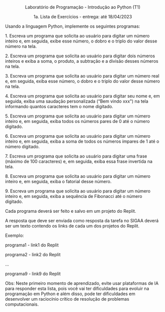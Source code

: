 <p align="center">Laboratório de Programação - Introdução ao Python (T1)</p>
<p align="center">1a. Lista de Exercícios - entrega: até 18/04/2023</p>
Usando a linguagem Python, implemente os seguintes programas:
<p>1. Escreva um programa que solicita ao usuário para digitar um número inteiro e, em 
seguida, exibe esse número, o dobro e o triplo do valor desse número na tela.</p>
<p>2. Escreva um programa que solicita ao usuário para digitar dois números inteiros e exiba 
a soma, o produto, a subtração e a divisão desses números na tela.</p>
<p>3. Escreva um programa que solicita ao usuário para digitar um número real e, em 
seguida, exiba esse número, o dobro e o triplo do valor desse número na tela.</p>
<p>4. Escreva um programa que solicita ao usuário para digitar seu nome e, em seguida, 
exiba uma saudação personalizada (“Bem vindo xxx") na tela informando quantos 
caracteres tem o nome digitado.</p>
<p>5. Escreva um programa que solicita ao usuário para digitar um número inteiro e, em 
seguida, exiba todos os números pares de 0 até o número digitado.</p>
<p>6. Escreva um programa que solicita ao usuário para digitar um número inteiro e, em 
seguida, exiba a soma de todos os números ímpares de 1 até o número digitado.</p>
<p>7. Escreva um programa que solicita ao usuário para digitar uma frase (máximo de 100 
caracteres) e, em seguida, exiba essa frase invertida na tela.</p>
<p>8. Escreva um programa que solicita ao usuário para digitar um número inteiro e, em 
seguida, exiba o fatorial desse número.</p>
<p>9. Escreva um programa que solicita ao usuário para digitar um número inteiro e, em 
seguida, exiba a sequência de Fibonacci até o número digitado.</p>
<p>Cada programa deverá ser feito e salvo em um projeto do Replit. </p>
<p>A resposta que deve ser enviada como resposta da tarefa no SIGAA deverá ser um texto 
contendo os links de cada um dos projetos do Replit. </p>
<p>Exemplo: </p>
<p>programa1 - link1 do Replit</p>
<p>programa2 - link2 do Replit</p>
<p>…</p>
<p>programa9 - link9 do Replit</p>
<p>Obs: Neste primeiro momento de aprendizado, evite usar plataformas de IA para 
responder esta lista, pois você vai ter dificuldades para evoluir na programação em 
Python e além disso, pode ter dificuldades em desenvolver um raciocínio crítico de 
resolução de problemas computacionais.</p>
